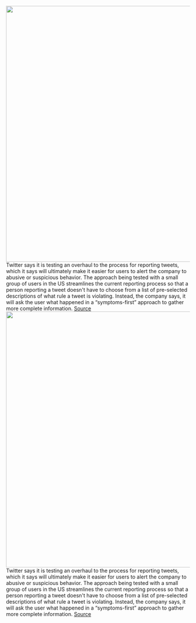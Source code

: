 <img src='https://cdn.vox-cdn.com/thumbor/IgiaT1IvcO76PaKM8Ekkp94VSzs=/0x0:2040x1360/1200x800/filters:focal(857x517:1183x843)/cdn.vox-cdn.com/uploads/chorus_image/image/70241742/acastro_200715_1777_twitter_0001.0.0.jpg' width='700px' /><br/>
Twitter says it is testing an overhaul to the process for reporting tweets, which it says will ultimately make it easier for users to alert the company to abusive or suspicious behavior. The approach being tested with a small group of users in the US streamlines the current reporting process so that a person reporting a tweet doesn't have to choose from a list of pre-selected descriptions of what rule a tweet is violating. Instead, the company says, it will ask the user what happened in a “symptoms-first” approach to gather more complete information.
<a href='https://www.theverge.com/2021/12/7/22822878/twitter-testing-changes-report-tweet-abuse-suspicious-behavior'> Source <a/><img src='https://cdn.vox-cdn.com/thumbor/IgiaT1IvcO76PaKM8Ekkp94VSzs=/0x0:2040x1360/1200x800/filters:focal(857x517:1183x843)/cdn.vox-cdn.com/uploads/chorus_image/image/70241742/acastro_200715_1777_twitter_0001.0.0.jpg' width='700px' /><br/>
Twitter says it is testing an overhaul to the process for reporting tweets, which it says will ultimately make it easier for users to alert the company to abusive or suspicious behavior. The approach being tested with a small group of users in the US streamlines the current reporting process so that a person reporting a tweet doesn't have to choose from a list of pre-selected descriptions of what rule a tweet is violating. Instead, the company says, it will ask the user what happened in a “symptoms-first” approach to gather more complete information.
<a href='https://www.theverge.com/2021/12/7/22822878/twitter-testing-changes-report-tweet-abuse-suspicious-behavior'> Source <a/>